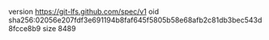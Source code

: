 version https://git-lfs.github.com/spec/v1
oid sha256:02056e207fdf3e691194b8faf645f5805b58e68afb2c81db3bec543d8fcce8b9
size 8489
